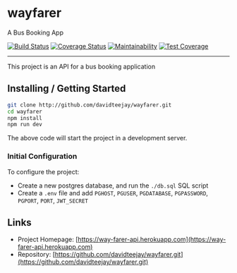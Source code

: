 # wayfarer

A Bus Booking App

[![Build Status](https://travis-ci.org/davidteejay/wayfarer.svg?branch=develop)](https://travis-ci.org/davidteejay/wayfarer)
[![Coverage Status](https://coveralls.io/repos/github/davidteejay/wayfarer/badge.svg)](https://coveralls.io/github/davidteejay/wayfarer)
[![Maintainability](https://api.codeclimate.com/v1/badges/16aebe82d8a8aef99adb/maintainability)](https://codeclimate.com/github/davidteejay/wayfarer/maintainability)
[![Test Coverage](https://api.codeclimate.com/v1/badges/16aebe82d8a8aef99adb/test_coverage)](https://codeclimate.com/github/davidteejay/wayfarer/test_coverage)

---

This project is an API for a bus booking application

## Installing / Getting Started

```bash
git clone http://github.com/davidteejay/wayfarer.git
cd wayfarer
npm install
npm run dev
```

The above code will start the project in a development server.

### Initial Configuration

To configure the project:

- Create a new postgres database, and run the `./db.sql` SQL script
- Create a `.env` file and add `PGHOST`, `PGUSER`, `PGDATABASE`, `PGPASSWORD`, `PGPORT`, `PORT`, `JWT_SECRET`

## Links

- Project Homepage: [https://way-farer-api.herokuapp.com](https://way-farer-api.herokuapp.com)
- Repository: [https://github.com/davidteejay/wayfarer.git](https://github.com/davidteejay/wayfarer.git)
